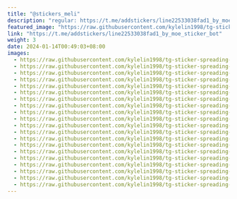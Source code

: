 ```yaml
---
title: "@stickers_meli"
description: "regular: https://t.me/addstickers/line22533038fad1_by_moe_sticker_bot"
featured_image: "https://raw.githubusercontent.com/kylelin1998/tg-sticker-spreading-worldwide-images/main/img/00c1e953-31e3-4831-9ed2-dfefc1ba96c6.jpg"
link: "https://t.me/addstickers/line22533038fad1_by_moe_sticker_bot"
weight: 3
date: 2024-01-14T00:49:03+08:00
images:
  - https://raw.githubusercontent.com/kylelin1998/tg-sticker-spreading-worldwide-images/main/img/00c1e953-31e3-4831-9ed2-dfefc1ba96c6.jpg
  - https://raw.githubusercontent.com/kylelin1998/tg-sticker-spreading-worldwide-images/main/img/38199340-6476-4b71-b57d-48eb330928e0.jpg
  - https://raw.githubusercontent.com/kylelin1998/tg-sticker-spreading-worldwide-images/main/img/77de8b51-8ff0-404c-b233-90af192948ad.jpg
  - https://raw.githubusercontent.com/kylelin1998/tg-sticker-spreading-worldwide-images/main/img/89b82688-da98-4612-9595-c494e5e67c59.jpg
  - https://raw.githubusercontent.com/kylelin1998/tg-sticker-spreading-worldwide-images/main/img/3b724d7f-deec-4ee9-802c-9b7812eda042.jpg
  - https://raw.githubusercontent.com/kylelin1998/tg-sticker-spreading-worldwide-images/main/img/a1e7167c-62ba-43f2-b8cb-265f5e549166.jpg
  - https://raw.githubusercontent.com/kylelin1998/tg-sticker-spreading-worldwide-images/main/img/4b1334aa-5a8f-4397-bb57-f7be578569f3.jpg
  - https://raw.githubusercontent.com/kylelin1998/tg-sticker-spreading-worldwide-images/main/img/49a3a2b0-c97f-4a9f-91cb-6dc3fbd8fef7.jpg
  - https://raw.githubusercontent.com/kylelin1998/tg-sticker-spreading-worldwide-images/main/img/0d77529d-994f-4d04-927a-0aed999fe63b.jpg
  - https://raw.githubusercontent.com/kylelin1998/tg-sticker-spreading-worldwide-images/main/img/b4911831-a8fa-4b32-a6ee-3024204bc3fa.jpg
  - https://raw.githubusercontent.com/kylelin1998/tg-sticker-spreading-worldwide-images/main/img/a6b30933-d558-4278-b41b-4d61060be622.jpg
  - https://raw.githubusercontent.com/kylelin1998/tg-sticker-spreading-worldwide-images/main/img/d3f47d95-5ac3-4f87-894e-34a21af69a8b.jpg
  - https://raw.githubusercontent.com/kylelin1998/tg-sticker-spreading-worldwide-images/main/img/600873a7-45ba-4f17-91c3-3c5a3d60c493.jpg
  - https://raw.githubusercontent.com/kylelin1998/tg-sticker-spreading-worldwide-images/main/img/a0f459f4-a97f-4321-bda1-726147dfc3e9.jpg
  - https://raw.githubusercontent.com/kylelin1998/tg-sticker-spreading-worldwide-images/main/img/f8b039a1-ae03-4b6f-ad2a-c4eeec492aba.jpg
  - https://raw.githubusercontent.com/kylelin1998/tg-sticker-spreading-worldwide-images/main/img/83a94dd4-49b2-4500-899a-d17daed10ee0.jpg
  - https://raw.githubusercontent.com/kylelin1998/tg-sticker-spreading-worldwide-images/main/img/bbe34574-18c2-4de0-94fa-05590a02e72f.jpg
  - https://raw.githubusercontent.com/kylelin1998/tg-sticker-spreading-worldwide-images/main/img/3f3c9e0c-79eb-44ec-872b-5476710b2063.jpg
  - https://raw.githubusercontent.com/kylelin1998/tg-sticker-spreading-worldwide-images/main/img/2e462cb3-6c69-4904-bda7-b7ed8ddfa2a5.jpg
  - https://raw.githubusercontent.com/kylelin1998/tg-sticker-spreading-worldwide-images/main/img/535bf9cf-4e54-4356-ab3a-be47d674619e.jpg
---
```

